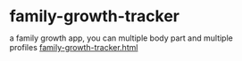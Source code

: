 # family-growth-tracker
a family growth app, you can multiple body part and multiple profiles 
[family-growth-tracker.html](https://github.com/user-attachments/files/22511061/family-growth-tracker.html)
<!DOCTYPE html>
<html lang="en">
<head>
    <meta charset="UTF-8">
    <meta name="viewport" content="width=device-width, initial-scale=1.0">
    <title>Family Body Measurement & Growth Tracker</title>
    <style>
        * {
            margin: 0;
            padding: 0;
            box-sizing: border-box;
        }

        body {
            font-family: 'Segoe UI', Tahoma, Geneva, Verdana, sans-serif;
            background: linear-gradient(135deg, #667eea 0%, #764ba2 100%);
            min-height: 100vh;
            padding: 20px;
        }

        .container {
            max-width: 1200px;
            margin: 0 auto;
            background: rgba(255, 255, 255, 0.95);
            border-radius: 20px;
            box-shadow: 0 20px 40px rgba(0, 0, 0, 0.1);
            overflow: hidden;
        }

        .header {
            background: linear-gradient(135deg, #4CAF50, #45a049);
            color: white;
            padding: 30px;
            text-align: center;
        }

        .header h1 {
            font-size: 2.5em;
            margin-bottom: 10px;
            font-weight: 300;
        }

        .header p {
            font-size: 1.1em;
            opacity: 0.9;
        }

        .main-content {
            padding: 30px;
        }

        .tabs {
            display: flex;
            margin-bottom: 30px;
            border-bottom: 3px solid #f0f0f0;
        }

        .tab {
            padding: 15px 25px;
            background: none;
            border: none;
            cursor: pointer;
            font-size: 16px;
            font-weight: 500;
            color: #666;
            transition: all 0.3s ease;
            border-bottom: 3px solid transparent;
        }

        .tab.active {
            color: #4CAF50;
            border-bottom-color: #4CAF50;
        }

        .tab:hover {
            background: rgba(76, 175, 80, 0.1);
        }

        .tab-content {
            display: none;
        }

        .tab-content.active {
            display: block;
        }

        .form-section {
            background: white;
            padding: 25px;
            border-radius: 15px;
            box-shadow: 0 5px 15px rgba(0, 0, 0, 0.08);
            margin-bottom: 25px;
        }

        .form-section h3 {
            color: #333;
            margin-bottom: 20px;
            font-size: 1.4em;
            display: flex;
            align-items: center;
        }

        .form-section h3::before {
            content: '📊';
            margin-right: 10px;
            font-size: 1.2em;
        }

        .form-row {
            display: grid;
            grid-template-columns: repeat(auto-fit, minmax(250px, 1fr));
            gap: 15px;
            margin-bottom: 15px;
        }

        .form-group {
            display: flex;
            flex-direction: column;
        }

        label {
            font-weight: 500;
            color: #555;
            margin-bottom: 5px;
            font-size: 14px;
        }

        input, select, button {
            padding: 12px;
            border: 2px solid #e0e0e0;
            border-radius: 8px;
            font-size: 14px;
            transition: border-color 0.3s ease;
        }

        input:focus, select:focus {
            outline: none;
            border-color: #4CAF50;
        }

        .btn {
            background: linear-gradient(135deg, #4CAF50, #45a049);
            color: white;
            border: none;
            padding: 12px 25px;
            border-radius: 8px;
            cursor: pointer;
            font-weight: 500;
            transition: all 0.3s ease;
            font-size: 14px;
        }

        .btn:hover {
            transform: translateY(-2px);
            box-shadow: 0 5px 15px rgba(76, 175, 80, 0.3);
        }

        .btn-secondary {
            background: linear-gradient(135deg, #2196F3, #1976D2);
        }

        .btn-danger {
            background: linear-gradient(135deg, #f44336, #d32f2f);
        }

        .person-card {
            background: linear-gradient(135deg, #fff, #f8f9fa);
            border: 2px solid #e9ecef;
            border-radius: 15px;
            padding: 20px;
            margin-bottom: 20px;
            transition: all 0.3s ease;
        }

        .person-card:hover {
            transform: translateY(-3px);
            box-shadow: 0 8px 25px rgba(0, 0, 0, 0.1);
            border-color: #4CAF50;
        }

        .person-header {
            display: flex;
            justify-content: between;
            align-items: center;
            margin-bottom: 15px;
            padding-bottom: 10px;
            border-bottom: 2px solid #eee;
        }

        .person-name {
            font-size: 1.3em;
            font-weight: 600;
            color: #333;
            display: flex;
            align-items: center;
        }

        .person-name::before {
            content: '👤';
            margin-right: 8px;
        }

        .measurements-grid {
            display: grid;
            grid-template-columns: repeat(auto-fill, minmax(120px, 1fr));
            gap: 10px;
            margin-top: 15px;
        }

        .measurement-item {
            background: rgba(76, 175, 80, 0.1);
            padding: 10px;
            border-radius: 8px;
            text-align: center;
            border: 1px solid rgba(76, 175, 80, 0.2);
        }

        .measurement-label {
            font-size: 12px;
            color: #666;
            text-transform: uppercase;
            margin-bottom: 5px;
        }

        .measurement-value {
            font-size: 16px;
            font-weight: 600;
            color: #333;
        }

        .chart-container {
            background: white;
            padding: 25px;
            border-radius: 15px;
            box-shadow: 0 5px 15px rgba(0, 0, 0, 0.08);
            margin-top: 25px;
        }

        .no-data {
            text-align: center;
            color: #999;
            font-style: italic;
            padding: 40px;
        }

        .success-message {
            background: linear-gradient(135deg, #4CAF50, #45a049);
            color: white;
            padding: 12px 20px;
            border-radius: 8px;
            margin-bottom: 20px;
            display: none;
            animation: slideDown 0.3s ease;
        }

        @keyframes slideDown {
            from { opacity: 0; transform: translateY(-10px); }
            to { opacity: 1; transform: translateY(0); }
        }

        .comparison-section {
            display: grid;
            grid-template-columns: repeat(auto-fit, minmax(300px, 1fr));
            gap: 20px;
            margin-top: 25px;
        }

        @media (max-width: 768px) {
            .header h1 { font-size: 2em; }
            .main-content { padding: 20px; }
            .form-row { grid-template-columns: 1fr; }
            .tabs { flex-wrap: wrap; }
        }
    </style>
</head>
<body>
    <div class="container">
        <div class="header">
            <h1>👨‍👩‍👧‍👦 Family Growth Tracker</h1>
            <p>Track multiple family members' body measurements and growth over time</p>
        </div>

        <div class="main-content">
            <div class="tabs">
                <button class="tab active" onclick="switchTab('add-person')">👤 Add Person</button>
                <button class="tab" onclick="switchTab('add-measurement')">📏 Add Measurement</button>
                <button class="tab" onclick="switchTab('view-data')">📊 View Data</button>
                <button class="tab" onclick="switchTab('compare')">📈 Compare</button>
                <button class="tab" onclick="switchTab('manage-data')">⚙️ Manage Data</button>
            </div>

            <div id="success-message" class="success-message"></div>

            <!-- Add Person Tab -->
            <div id="add-person" class="tab-content active">
                <div class="form-section">
                    <h3>Add New Person</h3>
                    <div class="form-row">
                        <div class="form-group">
                            <label>Name</label>
                            <input type="text" id="person-name" placeholder="Enter person's name">
                        </div>
                        <div class="form-group">
                            <label>Date of Birth</label>
                            <input type="date" id="person-dob">
                        </div>
                        <div class="form-group">
                            <label>Gender</label>
                            <select id="person-gender">
                                <option value="">Select Gender</option>
                                <option value="male">Male</option>
                                <option value="female">Female</option>
                            </select>
                        </div>
                    </div>
                    <button class="btn" onclick="addPerson()">Add Person</button>
                </div>
            </div>

            <!-- Add Measurement Tab -->
            <div id="add-measurement" class="tab-content">
                <div class="form-section">
                    <h3>Add Body Measurements</h3>
                    <div class="form-row">
                        <div class="form-group">
                            <label>Select Person</label>
                            <select id="measurement-person">
                                <option value="">Choose person...</option>
                            </select>
                        </div>
                        <div class="form-group">
                            <label>Measurement Date</label>
                            <input type="date" id="measurement-date">
                        </div>
                    </div>

                    <div class="form-row">
                        <div class="form-group">
                            <label>Height (cm)</label>
                            <input type="number" id="height" step="0.1" placeholder="e.g., 120.5">
                        </div>
                        <div class="form-group">
                            <label>Weight (kg)</label>
                            <input type="number" id="weight" step="0.1" placeholder="e.g., 25.3">
                        </div>
                        <div class="form-group">
                            <label>Head Circumference (cm)</label>
                            <input type="number" id="head-circumference" step="0.1" placeholder="e.g., 52.0">
                        </div>
                        <div class="form-group">
                            <label>Chest/Bust (cm)</label>
                            <input type="number" id="chest" step="0.1" placeholder="e.g., 65.0">
                        </div>
                    </div>

                    <div class="form-row">
                        <div class="form-group">
                            <label>Waist (cm)</label>
                            <input type="number" id="waist" step="0.1" placeholder="e.g., 58.0">
                        </div>
                        <div class="form-group">
                            <label>Hips (cm)</label>
                            <input type="number" id="hips" step="0.1" placeholder="e.g., 70.0">
                        </div>
                        <div class="form-group">
                            <label>Left Arm (cm)</label>
                            <input type="number" id="left-arm" step="0.1" placeholder="e.g., 18.0">
                        </div>
                        <div class="form-group">
                            <label>Right Arm (cm)</label>
                            <input type="number" id="right-arm" step="0.1" placeholder="e.g., 18.0">
                        </div>
                    </div>

                    <div class="form-row">
                        <div class="form-group">
                            <label>Left Thigh (cm)</label>
                            <input type="number" id="left-thigh" step="0.1" placeholder="e.g., 35.0">
                        </div>
                        <div class="form-group">
                            <label>Right Thigh (cm)</label>
                            <input type="number" id="right-thigh" step="0.1" placeholder="e.g., 35.0">
                        </div>
                        <div class="form-group">
                            <label>Palm Length (cm)</label>
                            <input type="number" id="palm-length" step="0.1" placeholder="e.g., 12.0">
                        </div>
                        <div class="form-group">
                            <label>Hand Length (cm)</label>
                            <input type="number" id="hand-length" step="0.1" placeholder="e.g., 15.0">
                        </div>
                    </div>

                    <div class="form-row">
                        <div class="form-group">
                            <label>Foot Length (cm)</label>
                            <input type="number" id="foot-length" step="0.1" placeholder="e.g., 20.0">
                        </div>
                        <div class="form-group">
                            <label>Neck (cm)</label>
                            <input type="number" id="neck" step="0.1" placeholder="e.g., 28.0">
                        </div>
                    </div>

                    <button class="btn" onclick="addMeasurement()">Save Measurements</button>
                </div>
            </div>

            <!-- View Data Tab -->
            <div id="view-data" class="tab-content">
                <div class="form-section">
                    <h3>Family Members & Their Progress</h3>
                    <div id="people-list"></div>
                </div>
            </div>

            <!-- Compare Tab -->
            <div id="compare" class="tab-content">
                <div class="form-section">
                    <h3>Compare Growth Between Family Members</h3>
                    <div class="form-row">
                        <div class="form-group">
                            <label>Select People to Compare</label>
                            <select id="compare-people" multiple style="height: 100px;">
                            </select>
                            <small>Hold Ctrl/Cmd to select multiple people</small>
                        </div>
                        <div class="form-group">
                            <label>Select Measurement Type</label>
                            <select id="compare-measurement">
                                <option value="height">Height</option>
                                <option value="weight">Weight</option>
                                <option value="head-circumference">Head Circumference</option>
                                <option value="chest">Chest/Bust</option>
                                <option value="waist">Waist</option>
                                <option value="hips">Hips</option>
                            </select>
                        </div>
                    </div>
                    <button class="btn btn-secondary" onclick="generateComparison()">Generate Comparison</button>
                    <div id="comparison-results" class="comparison-section"></div>
                </div>
            <!-- Manage Data Tab -->
            <div id="manage-data" class="tab-content">
                <div class="form-section">
                    <h3>Data Management</h3>
                    <div class="form-row">
                        <div class="form-group">
                            <label>Backup Your Data</label>
                            <p style="color: #666; font-size: 14px; margin-bottom: 10px;">Download your family data as a JSON file for backup</p>
                            <button class="btn btn-secondary" onclick="exportData()">📥 Download Backup</button>
                        </div>
                        <div class="form-group">
                            <label>Restore Data</label>
                            <p style="color: #666; font-size: 14px; margin-bottom: 10px;">Upload a previously saved backup file</p>
                            <input type="file" id="import-file" accept=".json" style="margin-bottom: 10px;">
                            <button class="btn btn-secondary" onclick="importData()">📤 Restore Backup</button>
                        </div>
                    </div>
                    <hr style="margin: 25px 0; border: none; border-top: 2px solid #f0f0f0;">
                    <div class="form-row">
                        <div class="form-group">
                            <label style="color: #d32f2f;">⚠️ Danger Zone</label>
                            <p style="color: #666; font-size: 14px; margin-bottom: 10px;">This will permanently delete all your family data</p>
                            <button class="btn btn-danger" onclick="clearAllData()">🗑️ Clear All Data</button>
                        </div>
                        <div class="form-group">
                            <label>Data Statistics</label>
                            <div id="data-stats" style="background: #f8f9fa; padding: 15px; border-radius: 8px; margin-top: 10px;">
                                <div>👥 Family Members: <strong id="stats-people">0</strong></div>
                                <div>📏 Total Measurements: <strong id="stats-measurements">0</strong></div>
                                <div>💾 Data Size: <strong id="stats-size">0 KB</strong></div>
                            </div>
                        </div>
                    </div>
                </div>
            </div>
        </div>
    </div>

    <script>
        // Data storage using localStorage for persistence
        let familyData = {
            people: [],
            measurements: []
        };

        // Load data from localStorage on page load
        function loadData() {
            try {
                const savedData = localStorage.getItem('familyGrowthData');
                if (savedData) {
                    familyData = JSON.parse(savedData);
                }
            } catch (error) {
                console.log('No previous data found or error loading data');
            }
        }

        // Save data to localStorage
        function saveData() {
            try {
                localStorage.setItem('familyGrowthData', JSON.stringify(familyData));
            } catch (error) {
                console.error('Error saving data:', error);
            }
        }

        // Initialize the app
        document.addEventListener('DOMContentLoaded', function() {
            loadData();
            updatePersonDropdowns();
            document.getElementById('measurement-date').value = new Date().toISOString().split('T')[0];
        });

        function switchTab(tabName) {
            // Hide all tab contents
            const tabContents = document.querySelectorAll('.tab-content');
            tabContents.forEach(content => content.classList.remove('active'));
            
            // Remove active class from all tabs
            const tabs = document.querySelectorAll('.tab');
            tabs.forEach(tab => tab.classList.remove('active'));
            
            // Show selected tab content
            document.getElementById(tabName).classList.add('active');
            
            // Add active class to selected tab
            event.target.classList.add('active');
            
            // Refresh data if viewing data or compare tabs
            if (tabName === 'view-data') {
                displayPeople();
            } else if (tabName === 'compare') {
                updateCompareOptions();
            } else if (tabName === 'manage-data') {
                updateDataStats();
            }
        }

        function addPerson() {
            const name = document.getElementById('person-name').value.trim();
            const dob = document.getElementById('person-dob').value;
            const gender = document.getElementById('person-gender').value;

            if (!name || !dob || !gender) {
                alert('Please fill in all fields');
                return;
            }

            // Check if person already exists
            if (familyData.people.find(person => person.name.toLowerCase() === name.toLowerCase())) {
                alert('Person with this name already exists');
                return;
            }

            const person = {
                id: Date.now(),
                name: name,
                dob: dob,
                gender: gender,
                created: new Date().toISOString()
            };

            familyData.people.push(person);
            saveData(); // Save to localStorage
            
            // Clear form
            document.getElementById('person-name').value = '';
            document.getElementById('person-dob').value = '';
            document.getElementById('person-gender').value = '';
            
            updatePersonDropdowns();
            showSuccess(`${name} has been added successfully!`);
        }

        function updatePersonDropdowns() {
            const measurementSelect = document.getElementById('measurement-person');
            const compareSelect = document.getElementById('compare-people');
            
            // Clear existing options
            measurementSelect.innerHTML = '<option value="">Choose person...</option>';
            compareSelect.innerHTML = '';
            
            // Add people to dropdowns
            familyData.people.forEach(person => {
                const option1 = document.createElement('option');
                option1.value = person.id;
                option1.textContent = person.name;
                measurementSelect.appendChild(option1);
                
                const option2 = document.createElement('option');
                option2.value = person.id;
                option2.textContent = person.name;
                compareSelect.appendChild(option2);
            });
        }

        function addMeasurement() {
            const personId = document.getElementById('measurement-person').value;
            const date = document.getElementById('measurement-date').value;

            if (!personId || !date) {
                alert('Please select a person and date');
                return;
            }

            const measurements = {
                personId: parseInt(personId),
                date: date,
                height: parseFloat(document.getElementById('height').value) || null,
                weight: parseFloat(document.getElementById('weight').value) || null,
                headCircumference: parseFloat(document.getElementById('head-circumference').value) || null,
                chest: parseFloat(document.getElementById('chest').value) || null,
                waist: parseFloat(document.getElementById('waist').value) || null,
                hips: parseFloat(document.getElementById('hips').value) || null,
                leftArm: parseFloat(document.getElementById('left-arm').value) || null,
                rightArm: parseFloat(document.getElementById('right-arm').value) || null,
                leftThigh: parseFloat(document.getElementById('left-thigh').value) || null,
                rightThigh: parseFloat(document.getElementById('right-thigh').value) || null,
                palmLength: parseFloat(document.getElementById('palm-length').value) || null,
                handLength: parseFloat(document.getElementById('hand-length').value) || null,
                footLength: parseFloat(document.getElementById('foot-length').value) || null,
                neck: parseFloat(document.getElementById('neck').value) || null,
                id: Date.now()
            };

            // Check if at least one measurement is provided
            const hasData = Object.values(measurements).some(value => 
                value !== null && value !== undefined && value !== parseInt(personId) && value !== date && value !== measurements.id
            );

            if (!hasData) {
                alert('Please enter at least one measurement');
                return;
            }

            familyData.measurements.push(measurements);
            saveData(); // Save to localStorage

            // Clear form
            const inputs = document.querySelectorAll('#add-measurement input[type="number"]');
            inputs.forEach(input => input.value = '');

            const person = familyData.people.find(p => p.id === parseInt(personId));
            showSuccess(`Measurements added for ${person.name}!`);
        }

        function displayPeople() {
            const container = document.getElementById('people-list');
            
            if (familyData.people.length === 0) {
                container.innerHTML = '<div class="no-data">No family members added yet. Go to "Add Person" tab to get started!</div>';
                return;
            }

            container.innerHTML = '';

            familyData.people.forEach(person => {
                const personMeasurements = familyData.measurements.filter(m => m.personId === person.id);
                const latestMeasurement = personMeasurements.sort((a, b) => new Date(b.date) - new Date(a.date))[0];

                const personCard = document.createElement('div');
                personCard.className = 'person-card';

                let measurementsHTML = '';
                if (latestMeasurement) {
                    const measurementKeys = {
                        height: 'Height (cm)',
                        weight: 'Weight (kg)',
                        headCircumference: 'Head (cm)',
                        chest: 'Chest (cm)',
                        waist: 'Waist (cm)',
                        hips: 'Hips (cm)',
                        leftArm: 'L.Arm (cm)',
                        rightArm: 'R.Arm (cm)',
                        palmLength: 'Palm (cm)',
                        handLength: 'Hand (cm)',
                        footLength: 'Foot (cm)',
                        neck: 'Neck (cm)'
                    };

                    measurementsHTML = '<div class="measurements-grid">';
                    Object.entries(measurementKeys).forEach(([key, label]) => {
                        if (latestMeasurement[key] !== null) {
                            measurementsHTML += `
                                <div class="measurement-item">
                                    <div class="measurement-label">${label}</div>
                                    <div class="measurement-value">${latestMeasurement[key]}</div>
                                </div>
                            `;
                        }
                    });
                    measurementsHTML += '</div>';
                } else {
                    measurementsHTML = '<div class="no-data">No measurements recorded yet</div>';
                }

                const age = calculateAge(person.dob);
                const totalMeasurements = personMeasurements.length;

                personCard.innerHTML = `
                    <div class="person-header">
                        <div class="person-name">${person.name}</div>
                        <div style="text-align: right; color: #666; font-size: 14px;">
                            Age: ${age} | Measurements: ${totalMeasurements}
                        </div>
                    </div>
                    ${latestMeasurement ? `<div style="margin-bottom: 10px; color: #666; font-size: 14px;">Latest: ${formatDate(latestMeasurement.date)}</div>` : ''}
                    ${measurementsHTML}
                `;

                container.appendChild(personCard);
            });
        }

        function calculateAge(dob) {
            const today = new Date();
            const birthDate = new Date(dob);
            let age = today.getFullYear() - birthDate.getFullYear();
            const m = today.getMonth() - birthDate.getMonth();
            if (m < 0 || (m === 0 && today.getDate() < birthDate.getDate())) {
                age--;
            }
            return age;
        }

        function formatDate(dateString) {
            return new Date(dateString).toLocaleDateString('en-US', {
                year: 'numeric',
                month: 'short',
                day: 'numeric'
            });
        }

        function updateCompareOptions() {
            updatePersonDropdowns();
        }

        function generateComparison() {
            const selectedPeople = Array.from(document.getElementById('compare-people').selectedOptions).map(option => parseInt(option.value));
            const measurementType = document.getElementById('compare-measurement').value;
            const resultsContainer = document.getElementById('comparison-results');

            if (selectedPeople.length < 2) {
                alert('Please select at least 2 people to compare');
                return;
            }

            resultsContainer.innerHTML = '';

            selectedPeople.forEach(personId => {
                const person = familyData.people.find(p => p.id === personId);
                const personMeasurements = familyData.measurements.filter(m => m.personId === personId);
                
                if (personMeasurements.length === 0) {
                    resultsContainer.innerHTML += `<div class="person-card"><strong>${person.name}</strong>: No measurements available</div>`;
                    return;
                }

                // Get measurements for the selected type
                const relevantMeasurements = personMeasurements
                    .filter(m => m[measurementType.replace('-', '')] !== null)
                    .sort((a, b) => new Date(a.date) - new Date(b.date));

                if (relevantMeasurements.length === 0) {
                    resultsContainer.innerHTML += `<div class="person-card"><strong>${person.name}</strong>: No ${measurementType} measurements available</div>`;
                    return;
                }

                const firstMeasurement = relevantMeasurements[0];
                const latestMeasurement = relevantMeasurements[relevantMeasurements.length - 1];
                const growth = latestMeasurement[measurementType.replace('-', '')] - firstMeasurement[measurementType.replace('-', '')];

                resultsContainer.innerHTML += `
                    <div class="person-card">
                        <h4>${person.name} (Age: ${calculateAge(person.dob)})</h4>
                        <div style="margin: 10px 0;">
                            <strong>First:</strong> ${firstMeasurement[measurementType.replace('-', '')]} cm (${formatDate(firstMeasurement.date)})
                        </div>
                        <div style="margin: 10px 0;">
                            <strong>Latest:</strong> ${latestMeasurement[measurementType.replace('-', '')]} cm (${formatDate(latestMeasurement.date)})
                        </div>
                        <div style="margin: 10px 0; color: ${growth >= 0 ? '#4CAF50' : '#f44336'};">
                            <strong>Growth:</strong> ${growth > 0 ? '+' : ''}${growth.toFixed(1)} cm
                        </div>
                        <div style="margin: 10px 0; color: #666;">
                            <strong>Total Measurements:</strong> ${relevantMeasurements.length}
                        </div>
                    </div>
                `;
            });
        }

        // Data Management Functions
        function exportData() {
            const dataStr = JSON.stringify(familyData, null, 2);
            const dataBlob = new Blob([dataStr], {type: 'application/json'});
            
            const link = document.createElement('a');
            link.href = URL.createObjectURL(dataBlob);
            link.download = `family-growth-data-${new Date().toISOString().split('T')[0]}.json`;
            link.click();
            
            showSuccess('Data exported successfully!');
        }

        function importData() {
            const fileInput = document.getElementById('import-file');
            const file = fileInput.files[0];
            
            if (!file) {
                alert('Please select a backup file to import');
                return;
            }
            
            const reader = new FileReader();
            reader.onload = function(e) {
                try {
                    const importedData = JSON.parse(e.target.result);
                    
                    // Validate data structure
                    if (!importedData.people || !importedData.measurements) {
                        throw new Error('Invalid backup file format');
                    }
                    
                    // Confirm before overwriting
                    if (confirm('This will replace all current data. Are you sure?')) {
                        familyData = importedData;
                        saveData();
                        updatePersonDropdowns();
                        showSuccess('Data imported successfully!');
                        fileInput.value = ''; // Clear file input
                        updateDataStats();
                    }
                } catch (error) {
                    alert('Error importing data: Invalid file format');
                }
            };
            reader.readAsText(file);
        }

        function clearAllData() {
            if (confirm('Are you sure you want to delete ALL family data? This cannot be undone!')) {
                if (confirm('This will permanently delete all people and measurements. Continue?')) {
                    familyData = { people: [], measurements: [] };
                    saveData();
                    updatePersonDropdowns();
                    updateDataStats();
                    showSuccess('All data has been cleared');
                }
            }
        }

        function updateDataStats() {
            document.getElementById('stats-people').textContent = familyData.people.length;
            document.getElementById('stats-measurements').textContent = familyData.measurements.length;
            
            const dataSize = new Blob([JSON.stringify(familyData)]).size;
            const sizeInKB = (dataSize / 1024).toFixed(2);
            document.getElementById('stats-size').textContent = `${sizeInKB} KB`;
        }

        function showSuccess(message) {
            const successDiv = document.getElementById('success-message');
            successDiv.textContent = message;
            successDiv.style.display = 'block';
            setTimeout(() => {
                successDiv.style.display = 'none';
            }, 3000);
        }

        // Initialize dropdowns on page load
        // updatePersonDropdowns(); // This is now called in DOMContentLoaded
    </script>
</body>
</html>

